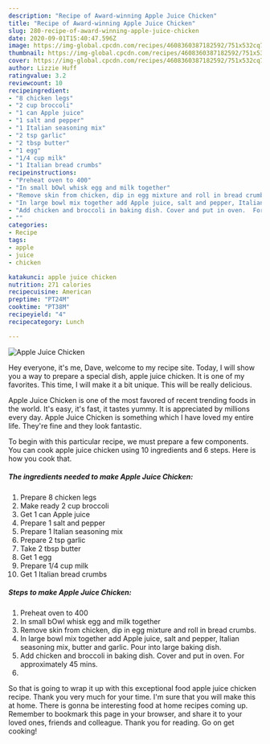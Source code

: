 ```yaml
---
description: "Recipe of Award-winning Apple Juice Chicken"
title: "Recipe of Award-winning Apple Juice Chicken"
slug: 280-recipe-of-award-winning-apple-juice-chicken
date: 2020-09-01T15:40:47.596Z
image: https://img-global.cpcdn.com/recipes/4608360387182592/751x532cq70/apple-juice-chicken-recipe-main-photo.jpg
thumbnail: https://img-global.cpcdn.com/recipes/4608360387182592/751x532cq70/apple-juice-chicken-recipe-main-photo.jpg
cover: https://img-global.cpcdn.com/recipes/4608360387182592/751x532cq70/apple-juice-chicken-recipe-main-photo.jpg
author: Lizzie Huff
ratingvalue: 3.2
reviewcount: 10
recipeingredient:
- "8 chicken legs"
- "2 cup broccoli"
- "1 can Apple juice"
- "1 salt and pepper"
- "1 Italian seasoning mix"
- "2 tsp garlic"
- "2 tbsp butter"
- "1 egg"
- "1/4 cup milk"
- "1 Italian bread crumbs"
recipeinstructions:
- "Preheat oven to 400"
- "In small bOwl whisk egg and milk together"
- "Remove skin from chicken, dip in egg mixture and roll in bread crumbs."
- "In large bowl mix together add Apple juice, salt and pepper, Italian seasoning mix, butter and garlic. Pour into large baking dish."
- "Add chicken and broccoli in baking dish. Cover and put in oven.  For approximately 45 mins."
- ""
categories:
- Recipe
tags:
- apple
- juice
- chicken

katakunci: apple juice chicken 
nutrition: 271 calories
recipecuisine: American
preptime: "PT24M"
cooktime: "PT38M"
recipeyield: "4"
recipecategory: Lunch

---
```



![Apple Juice Chicken](https://img-global.cpcdn.com/recipes/4608360387182592/751x532cq70/apple-juice-chicken-recipe-main-photo.jpg)

Hey everyone, it's me, Dave, welcome to my recipe site. Today, I will show you a way to prepare a special dish, apple juice chicken. It is one of my favorites. This time, I will make it a bit unique. This will be really delicious.



Apple Juice Chicken is one of the most favored of recent trending foods in the world. It's easy, it's fast, it tastes yummy. It is appreciated by millions every day. Apple Juice Chicken is something which I have loved my entire life. They're fine and they look fantastic.


To begin with this particular recipe, we must prepare a few components. You can cook apple juice chicken using 10 ingredients and 6 steps. Here is how you cook that.

##### The ingredients needed to make Apple Juice Chicken:

1. Prepare 8 chicken legs
1. Make ready 2 cup broccoli
1. Get 1 can Apple juice
1. Prepare 1 salt and pepper
1. Prepare 1 Italian seasoning mix
1. Prepare 2 tsp garlic
1. Take 2 tbsp butter
1. Get 1 egg
1. Prepare 1/4 cup milk
1. Get 1 Italian bread crumbs




##### Steps to make Apple Juice Chicken:

1. Preheat oven to 400
1. In small bOwl whisk egg and milk together
1. Remove skin from chicken, dip in egg mixture and roll in bread crumbs.
1. In large bowl mix together add Apple juice, salt and pepper, Italian seasoning mix, butter and garlic. Pour into large baking dish.
1. Add chicken and broccoli in baking dish. Cover and put in oven.  For approximately 45 mins.
1. 




So that is going to wrap it up with this exceptional food apple juice chicken recipe. Thank you very much for your time. I'm sure that you will make this at home. There is gonna be interesting food at home recipes coming up. Remember to bookmark this page in your browser, and share it to your loved ones, friends and colleague. Thank you for reading. Go on get cooking!
